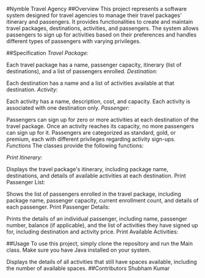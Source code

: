 #Nymble Travel Agency
##Overview
This project represents a software system designed for travel agencies to manage their travel packages' itinerary and passengers. It provides functionalities to create and maintain travel packages, destinations, activities, and passengers. The system allows passengers to sign up for activities based on their preferences and handles different types of passengers with varying privileges.

##Specification
*Travel Package:*

Each travel package has a name, passenger capacity, itinerary (list of destinations), and a list of passengers enrolled.
*Destination:*

Each destination has a name and a list of activities available at that destination.
*Activity:*

Each activity has a name, description, cost, and capacity. Each activity is associated with one destination only.
*Passenger:*

Passengers can sign up for zero or more activities at each destination of the travel package.
Once an activity reaches its capacity, no more passengers can sign up for it.
Passengers are categorized as standard, gold, or premium, each with different privileges regarding activity sign-ups.
*Functions*
The classes provide the following functions:

*Print Itinerary:*

Displays the travel package's itinerary, including package name, destinations, and details of available activities at each destination.
Print Passenger List:

Shows the list of passengers enrolled in the travel package, including package name, passenger capacity, current enrollment count, and details of each passenger.
Print Passenger Details:

Prints the details of an individual passenger, including name, passenger number, balance (if applicable), and the list of activities they have signed up for, including destination and activity price.
Print Available Activities:

##Usage
To use this project, simply clone the repository and run the Main class. Make sure you have Java installed on your system.

Displays the details of all activities that still have spaces available, including the number of available spaces.
##Contributors
Shubham Kumar
